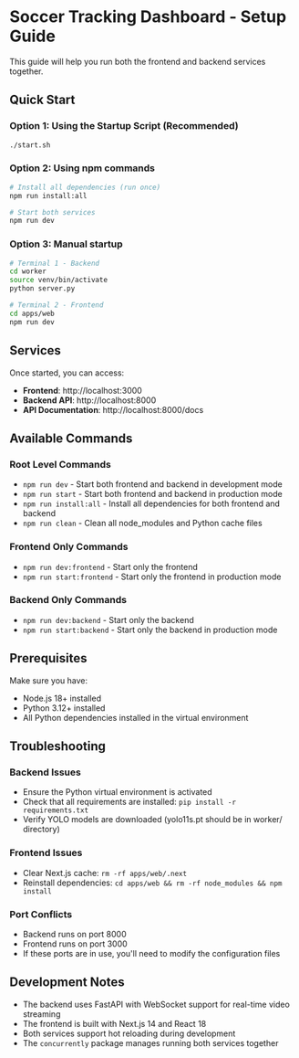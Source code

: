 # Soccer Tracking Dashboard - Setup Guide

This guide will help you run both the frontend and backend services together.

## Quick Start

### Option 1: Using the Startup Script (Recommended)
```bash
./start.sh
```

### Option 2: Using npm commands
```bash
# Install all dependencies (run once)
npm run install:all

# Start both services
npm run dev
```

### Option 3: Manual startup
```bash
# Terminal 1 - Backend
cd worker
source venv/bin/activate
python server.py

# Terminal 2 - Frontend  
cd apps/web
npm run dev
```

## Services

Once started, you can access:
- **Frontend**: http://localhost:3000
- **Backend API**: http://localhost:8000
- **API Documentation**: http://localhost:8000/docs

## Available Commands

### Root Level Commands
- `npm run dev` - Start both frontend and backend in development mode
- `npm run start` - Start both frontend and backend in production mode
- `npm run install:all` - Install all dependencies for both frontend and backend
- `npm run clean` - Clean all node_modules and Python cache files

### Frontend Only Commands
- `npm run dev:frontend` - Start only the frontend
- `npm run start:frontend` - Start only the frontend in production mode

### Backend Only Commands  
- `npm run dev:backend` - Start only the backend
- `npm run start:backend` - Start only the backend in production mode

## Prerequisites

Make sure you have:
- Node.js 18+ installed
- Python 3.12+ installed
- All Python dependencies installed in the virtual environment

## Troubleshooting

### Backend Issues
- Ensure the Python virtual environment is activated
- Check that all requirements are installed: `pip install -r requirements.txt`
- Verify YOLO models are downloaded (yolo11s.pt should be in worker/ directory)

### Frontend Issues  
- Clear Next.js cache: `rm -rf apps/web/.next`
- Reinstall dependencies: `cd apps/web && rm -rf node_modules && npm install`

### Port Conflicts
- Backend runs on port 8000
- Frontend runs on port 3000
- If these ports are in use, you'll need to modify the configuration files

## Development Notes

- The backend uses FastAPI with WebSocket support for real-time video streaming
- The frontend is built with Next.js 14 and React 18
- Both services support hot reloading during development
- The `concurrently` package manages running both services together
